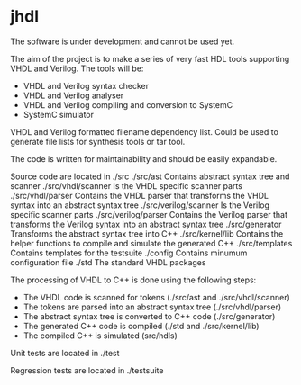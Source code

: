 # jhdl

The software is under development and cannot be used yet.

The aim of the project is to make a series of very fast HDL tools supporting VHDL and Verilog. The tools will be:

* VHDL and Verilog syntax checker
* VHDL and Verilog analyser
* VHDL and Verilog compiling and conversion to SystemC
* SystemC simulator

VHDL and Verilog formatted filename dependency list. Could be used to generate file lists for synthesis tools or tar tool.

The code is written for maintainability and should be easily expandable.

Source code are located in ./src
 ./src/ast              Contains abstract syntax tree and scanner
 ./src/vhdl/scanner     Is the VHDL specific scanner parts
 ./src/vhdl/parser      Contains the VHDL parser that transforms the VHDL syntax into an abstract syntax tree
 ./src/verilog/scanner  Is the Verilog specific scanner parts
 ./src/verilog/parser   Contains the Verilog parser that transforms the Verilog syntax into an abstract syntax tree
 ./src/generator        Transforms the abstract syntax tree into C++
 ./src/kernel/lib       Contains the helper functions to compile and simulate the generated C++
 ./src/templates        Contains templates for the testsuite
 ./config               Contains minumum configuration file
 ./std                  The standard VHDL packages

The processing of VHDL to C++ is done using the following steps:
* The VHDL code is scanned for tokens (./src/ast and ./src/vhdl/scanner)
* The tokens are parsed into an abstract syntax tree (./src/vhdl/parser)
* The abstract syntax tree is converted to C++ code (./src/generator)
* The generated C++ code is compiled (./std and ./src/kernel/lib)
* The compiled C++ is simulated (src/hdls)

Unit tests are located in ./test

Regression tests are located in ./testsuite

